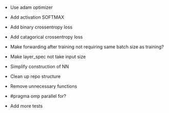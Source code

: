 * Use adam optimizer

* Add activation SOFTMAX

* Add binary crossentropy loss
* Add catagorical crossentropy loss

* Make forwarding after training not requiring same batch size as training?

* Make layer_spec not take input size
* Simplify construction of NN

* Clean up repo structure
* Remove unnecessary functions

* #pragma omp parallel for?
* Add more tests
